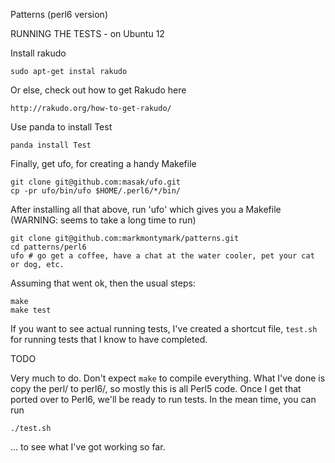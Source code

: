 Patterns (perl6 version)

RUNNING THE TESTS - on Ubuntu 12

Install rakudo

	sudo apt-get instal rakudo

Or else, check out how to get Rakudo here

	http://rakudo.org/how-to-get-rakudo/

Use panda to install Test

	panda install Test

Finally, get ufo, for creating a handy Makefile

	git clone git@github.com:masak/ufo.git
	cp -pr ufo/bin/ufo $HOME/.perl6/*/bin/


After installing all that above, run 'ufo' which gives you a Makefile (WARNING:  seems to take a long time to run)

	git clone git@github.com:markmontymark/patterns.git
	cd patterns/perl6
	ufo # go get a coffee, have a chat at the water cooler, pet your cat or dog, etc.
	
Assuming that went ok, then the usual steps:

	make
	make test

If you want to see actual running tests, I've created a shortcut file, `test.sh` for running tests that I know to have completed.

TODO

Very much to do.  Don't expect `make` to compile everything.  What I've done is copy the perl/ to perl6/, so mostly this is all Perl5 code.  Once I get that ported over to Perl6, we'll be ready to run tests.  In the mean time, you can run

	./test.sh

... to see what I've got working so far.

